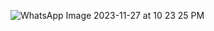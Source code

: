 ![WhatsApp Image 2023-11-27 at 10 23 25 PM](https://github.com/zayyy2wild/Third-page/assets/152192754/dda25dc3-c425-44b9-b28d-3554616106ac)
